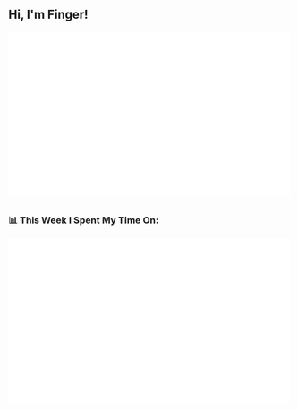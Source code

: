 <h2> Hi, I'm Finger!</h2>

<img align="right" src="https://raw.githubusercontent.com/spianmo/github-stats/master/generated/overview.svg#gh-light-mode-only">

<!-- <img align="right" height="160em" src="https://github-readme-stats-eight-theta.vercel.app/api/top-langs/?username=spianmo&layout=compact&langs_count=8&theme=algolia"/>	 -->
	
```go
package main

type Me struct {
	Name   string
	Job    string
	Code   string
	Skills string
}

func main() {
	me := &Me{
		Name:   "Finger",
		Job:    "Client-side Engineer",
		Code:   "Java, Kotlin, C#, Rust and C++ and Others",
		Skills: "Android, Security, Cross-platform client, NLP, CV, ASR ^o^",
	}
	_ = me
}
```


<h3>📊 This Week I Spent My Time On:</h3>
<img align='right' src="https://raw.githubusercontent.com/spianmo/github-stats/master/generated/languages.svg#gh-light-mode-only">

<!--START_SECTION:waka-->

```txt
Java                   12 hrs 58 mins  ████████████░░░░░░░░░░░░░   48.48 %
Kotlin                 10 hrs 17 mins  █████████▓░░░░░░░░░░░░░░░   38.44 %
Gradle                 37 mins         ▓░░░░░░░░░░░░░░░░░░░░░░░░   02.34 %
Java Properties        36 mins         ▓░░░░░░░░░░░░░░░░░░░░░░░░   02.26 %
Prolog                 35 mins         ▓░░░░░░░░░░░░░░░░░░░░░░░░   02.22 %
```

<!--END_SECTION:waka-->
